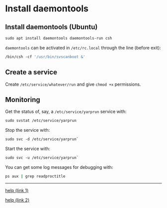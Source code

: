 # Install daemontools

## Install daemontools (Ubuntu)

```bash
sudo apt install daemontools daemontools-run csh
```

`daemontools` can be activated in `/etc/rc.local` through the line (before exit):

```bash
/bin/csh -cf '/usr/bin/svscanboot &'
```

## Create a service

Create `/etc/service/whatever/run` and give `chmod +x` permissions.

## Monitoring

Get the status of, say, a `/etc/service/yarprun` service with:

```bash
sudo svstat /etc/service/yarprun
```

Stop the service with:

```bash
sudo svc -d /etc/service/yarprun`
```

Start the service with:

```bash
sudo svc -u /etc/service/yarprun`
```

You can get some log messages for debugging with:

```bash
ps aux | grep readproctitle
```

-----

[help (link 1)](http://blog.teksol.info/pages/daemontools/tutorial)

[help (link 2)](http://crossbar.io/docs/Automatic-startup-and-restart/)
